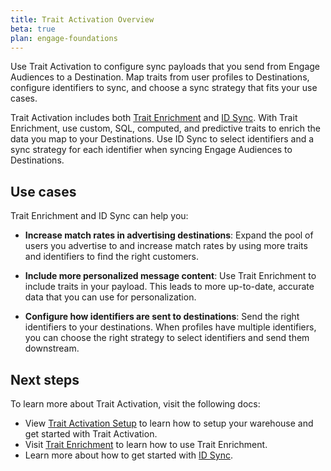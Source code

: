 ```yaml
---
title: Trait Activation Overview
beta: true
plan: engage-foundations
---
```


Use Trait Activation to configure sync payloads that you send from Engage Audiences to a Destination. Map traits from user profiles to Destinations, configure identifiers to sync, and choose a sync strategy that fits your use cases. 

Trait Activation includes both [Trait Enrichment](/docs/engage/trait-activation/trait-enrichment/) and [ID Sync](/docs/engage/trait-activation/id-sync/). With Trait Enrichment, use custom, SQL, computed, and predictive traits to enrich the data you map to your Destinations. Use ID Sync to select identifiers and a sync strategy for each identifier when syncing Engage Audiences to Destinations.


## Use cases 

Trait Enrichment and ID Sync can help you:

- **Increase match rates in advertising destinations**: Expand the pool of users you advertise to and increase match rates by using more traits and identifiers to find the right customers. 

- **Include more personalized message content**: Use Trait Enrichment to include traits in your payload. This leads to more up-to-date, accurate data that you can use for personalization.

- **Configure how identifiers are sent to destinations**: Send the right identifiers to your destinations. When profiles have multiple identifiers, you can choose the right strategy to select identifiers and send them downstream.


## Next steps 

To learn more about Trait Activation, visit the following docs:

- View [Trait Activation Setup](/docs/engage/trait-activation/trait-activation-setup/) to learn how to setup your warehouse and get started with Trait Activation. 
- Visit [Trait Enrichment](/docs/engage/trait-activation/trait-enrichment/) to learn how to use Trait Enrichment.
- Learn more about how to get started with [ID Sync](/docs/engage/trait-activation/id-sync/).



